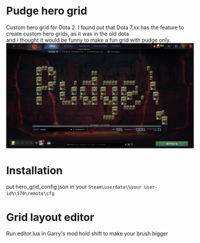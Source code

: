 # Pudge hero grid
Custom hero grid for Dota 2.
I found out that Dota 7.xx has the feature to create custom hero grids, as it was in the old dota  
and I thought it would be funny to make a fun grid with pudge only.
![Preview](https://github.com/Be1zebub/pudge-hero-grid/blob/master/image.png?raw=true)  
  
  
# Installation
put hero_grid_config.json in your `Steam\userdata\%your user-id%\570\remote\cfg`  

# Grid layout editor
Run editor.lua in Garry's mod
hold shift to make your brush bigger
